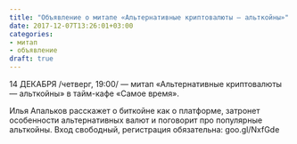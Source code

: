 ```yaml
---
title: "Объявление о митапе «Альтернативные криптовалюты — альткойны»"
date: 2017-12-07T13:26:01+03:00
categories:
- митап
- объявление
draft: true
---
```

14 ДЕКАБРЯ /четверг, 19:00/ — митап «Альтернативные криптовалюты — альткойны» в тайм-кафе «Самое время».
<!--more-->

Илья Апальков расскажет о биткойне как о платформе, затронет особенности альтернативных валют и поговорит про популярные альткойны.
Вход свободный, регистрация обязательна: goo.gl/NxfGde
